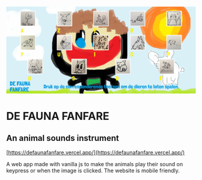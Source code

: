 <p align="center"><img src="./src/images/printscreen.png"></p>

# DE FAUNA FANFARE

## An animal sounds instrument

[https://defaunafanfare.vercel.app/](https://defaunafanfare.vercel.app/)

A web app made with vanilla js to make the animals play their sound on keypress or when the image is clicked. The website is mobile friendly.
